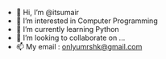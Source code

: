 - 👋 Hi, I’m @itsumair
- 👀 I’m interested in Computer Programming 
- 🌱 I’m currently learning Python
- 💞️ I’m looking to collaborate on ...
- 📫 My email : onlyumrshk@gmail.com

<!---
itsumair/itsumair is a ✨ special ✨ repository because its `README.md` (this file) appears on your GitHub profile.
You can click the Preview link to take a look at your changes.
--->
